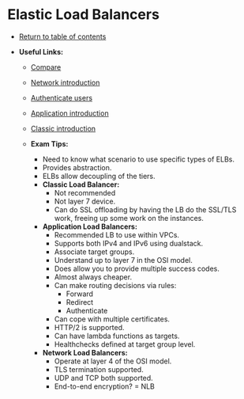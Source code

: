 # Elastic Load Balancers

* [Return to table of contents](../../../README.md)

* **Useful Links:**
  * [Compare](https://aws.amazon.com/elasticloadbalancing/features/#compare)
  * [Network introduction](https://docs.aws.amazon.com/elasticloadbalancing/latest/network/introduction.html)
  * [Authenticate users](https://docs.aws.amazon.com/elasticloadbalancing/latest/application/listener-authenticate-users.html)
  * [Application introduction](https://docs.aws.amazon.com/elasticloadbalancing/latest/application/introduction.html)
  * [Classic introduction](https://docs.aws.amazon.com/elasticloadbalancing/latest/classic/introduction.html)

  * **Exam Tips:**
    * Need to know what scenario to use specific types of ELBs.
    * Provides abstraction.
    * ELBs allow decoupling of the tiers.
    * **Classic Load Balancer:**
      * Not recommended
      * Not layer 7 device.
      * Can do SSL offloading by having the LB do the SSL/TLS work, freeing up some work on the instances.
    * **Application Load Balancers:**
      * Recommended LB to use within VPCs.
      * Supports both IPv4 and IPv6 using dualstack.
      * Associate target groups.
      * Understand up to layer 7 in the OSI model.
      * Does allow you to provide multiple success codes.
      * Almost always cheaper.
      * Can make routing decisions via rules:
        * Forward
        * Redirect
        * Authenticate
      * Can cope with multiple certificates.
      * HTTP/2 is supported.
      * Can have lambda functions as targets.
      * Healthchecks defined at target group level.
    * **Network Load Balancers:**
      * Operate at layer 4 of the OSI model.
      * TLS termination supported.
      * UDP and TCP both supported.
      * End-to-end encryption? = NLB
